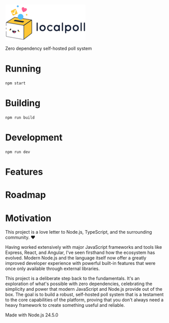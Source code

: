 <img src="assets/logo.png" width="256" alt="logo" />

Zero dependency self-hosted poll system

# Running

`npm start`

# Building

`npm run build`

# Development

`npm run dev`

# Features

# Roadmap

# Motivation

This project is a love letter to Node.js, TypeScript, and the surrounding community. ❤️

Having worked extensively with major JavaScript frameworks and tools like Express, React, and Angular, I've seen
firsthand how the ecosystem has evolved. Modern Node.js and the language itself now offer a greatly improved developer
experience with powerful built-in features that were once only available through external libraries.

This project is a deliberate step back to the fundamentals. It's an exploration of what's possible with zero
dependencies, celebrating the simplicity and power that modern JavaScript and Node.js provide out of the box. The goal
is to build a robust, self-hosted poll system that is a testament to the core capabilities of the platform, proving that
you don't always need a heavy framework to create something useful and reliable.

Made with Node.js 24.5.0